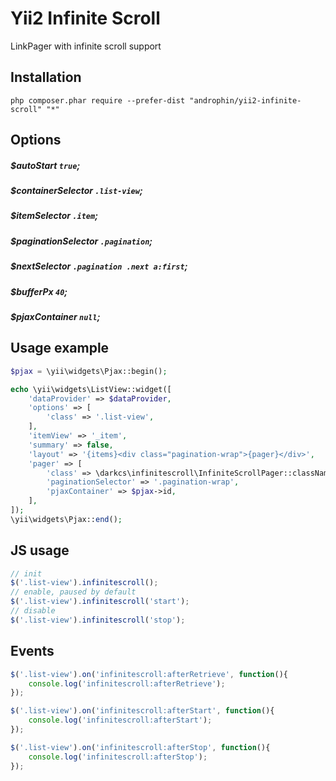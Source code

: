 Yii2 Infinite Scroll
====================
LinkPager with infinite scroll support

Installation
------------

```
php composer.phar require --prefer-dist "androphin/yii2-infinite-scroll" "*"
```

Options
-------
##### $autoStart `true`;
##### $containerSelector `.list-view`;
##### $itemSelector `.item`;
##### $paginationSelector `.pagination`;
##### $nextSelector `.pagination .next a:first`;
##### $bufferPx `40`;
##### $pjaxContainer `null`;

Usage example
-------------

```php
$pjax = \yii\widgets\Pjax::begin();

echo \yii\widgets\ListView::widget([
    'dataProvider' => $dataProvider,
    'options' => [
        'class' => '.list-view',
    ],
    'itemView' => '_item',
    'summary' => false,
    'layout' => '{items}<div class="pagination-wrap">{pager}</div>',
    'pager' => [
        'class' => \darkcs\infinitescroll\InfiniteScrollPager::className(),
        'paginationSelector' => '.pagination-wrap',
        'pjaxContainer' => $pjax->id,
    ],
]);
\yii\widgets\Pjax::end();
```

JS usage
--------

```javascript
// init
$('.list-view').infinitescroll();
// enable, paused by default
$('.list-view').infinitescroll('start');
// disable
$('.list-view').infinitescroll('stop');
```

Events
------
```javascript
$('.list-view').on('infinitescroll:afterRetrieve', function(){
    console.log('infinitescroll:afterRetrieve');
});

$('.list-view').on('infinitescroll:afterStart', function(){
    console.log('infinitescroll:afterStart');
});

$('.list-view').on('infinitescroll:afterStop', function(){
    console.log('infinitescroll:afterStop');
});
```
